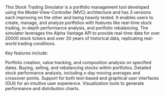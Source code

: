 This Stock Trading Simulator is a portfolio management tool developed using the Model-View-Controller (MVC) architecture and has 3 versions each improving on the other and being heavily tested.
It enables users to create, manage, and analyze portfolios with features like real-time stock trading, in-depth performance analysis, and portfolio rebalancing.
The simulator leverages the Alpha Vantage API to provide real-time data for over 20000 stock tickers and over 20 years of historical data, replicating real-world trading conditions.

Key features include:

Portfolio creation, value tracking, and composition analysis on specified dates.
Buying, selling, and rebalancing stocks within portfolios.
Detailed stock performance analysis, including x-day moving averages and crossover points.
Support for both text-based and graphical user interfaces (GUI) for an intuitive user experience.
Visualization tools to generate performance and distribution charts.
